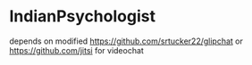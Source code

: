 # IndianPsychologist
depends on modified https://github.com/srtucker22/glipchat 
or https://github.com/jitsi for videochat
